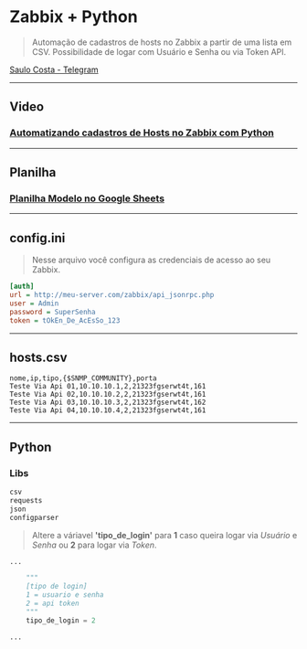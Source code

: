 # Zabbix + Python

> Automação de cadastros de hosts no Zabbix a partir de uma lista em CSV. Possibilidade de logar com Usuário e Senha ou via Token API.

[Saulo Costa - Telegram](https://t.me/saulos2costa)

---

## Video

### [Automatizando cadastros de Hosts no Zabbix com Python](https://youtu.be/ZmQtVOMZ7EQ)

---

## Planilha

### [Planilha Modelo no Google Sheets](https://docs.google.com/spreadsheets/d/1NF_jYHkpOeWr0ufGTdNrESZNb2gQDtuPD6Xc6Mi2do4)

---

## config.ini

> Nesse arquivo você configura as credenciais de acesso ao seu Zabbix.

```ini
[auth]
url = http://meu-server.com/zabbix/api_jsonrpc.php
user = Admin
password = SuperSenha
token = tOkEn_De_AcEsSo_123
```

---

## hosts.csv

```csv
nome,ip,tipo,{$SNMP_COMMUNITY},porta
Teste Via Api 01,10.10.10.1,2,21323fgserwt4t,161
Teste Via Api 02,10.10.10.2,2,21323fgserwt4t,161
Teste Via Api 03,10.10.10.3,2,21323fgserwt4t,162
Teste Via Api 04,10.10.10.4,2,21323fgserwt4t,161
```

---

## Python

### Libs

```sh
csv
requests
json
configparser
```

> Altere a váriavel **'tipo_de_login'** para **1** caso queira logar via *Usuário* e *Senha* ou **2** para logar via *Token*.

```py
...

    """
    [tipo de login]
    1 = usuario e senha
    2 = api token
    """
    tipo_de_login = 2

...
```
